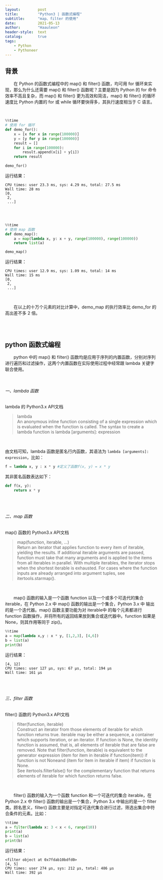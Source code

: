 ```yaml
---
layout:        post
title:         "Python3 | 函数式编程"
subtitle:      "map、filter 的使用"
date:          2021-05-13
author:        "Haauleon"
header-style:  text
catalog:       true
tags:
    - Python
    - Pythoneer
---
```


## 背景
&emsp;&emsp;在 Python 的函数式编程中的 map() 和 filter() 函数，均可用 for 循环来实现，那么为什么还需要 map() 和 filter() 函数呢？主要是因为 Python 的 for 命令效率不高且复杂，而 map() 和 filter() 更为高效和简洁，map() 和 filter() 的循环速度比 Python 内置的 for 或 while 循环要快得多，其执行速度相当于 C 语言。       

<br>

```python
%%time
# 使用 for 循环
def demo_for():
    x = [x for x in range(100000)]
    y = [y for y in range(100000)]
    result = []
    for i in range(100000):
        result.append(x[i] + y[i])
    return result
    
demo_for()
```

运行结果：       
```
CPU times: user 23.3 ms, sys: 4.29 ms, total: 27.5 ms
Wall time: 28 ms
[0,
 2,
 ...]
```

<br><br>

```python
%%time
# 使用 map 函数
def demo_map():
    a = map(lambda x, y: x + y, range(100000), range(100000))
    return list(a)

demo_map()
```

运行结果：           
```
CPU times: user 12.9 ms, sys: 1.09 ms, total: 14 ms
Wall time: 15 ms
[0,
 2,
 ...]
```

<br>

&emsp;&emsp;在以上的十万个元素的对比计算中，demo_map 的执行效率比 demo_for 的高出差不多 2 倍。      

<br><br>


## python 函数式编程
&emsp;&emsp;python 中的 map() 和 filter() 函数均是应用于序列的内置函数，分别对序列进行遍历和过滤操作，这两个内置函数在实际使用过程中经常跟 lambda 关键字联合使用。        

<br>

###### 一、lambda 函数
lambda 的 Python3.x API文档       
> lambda       
> An anonymous inline function consisting of a single expression which is evaluated when the function is called. The syntax to create a lambda function is lambda [arguments]: expression

<br>

由文档可知，lambda 函数是匿名行内函数，其语法为 `lambda [arguments]: expression`，比如：          
```python
f = lambda x, y : x * y #定义了函数f(x, y) = x * y
```   

其非匿名函数表达如下：         
```python
def f(x, y):
    return x * y
```

<br><br>


###### 二、map 函数
map() 函数的 Python3.x API文档            
> map(function, iterable, ...)         
> Return an iterator that applies function to every item of iterable, yielding the results. If additional iterable arguments are passed, function must take that many arguments and is applied to the items from all iterables in parallel. With multiple iterables, the iterator stops when the shortest iterable is exhausted. For cases where the function inputs are already arranged into argument tuples, see itertools.starmap().

<br>

&emsp;&emsp;map() 函数的输入是一个函数 function 以及一个或多个可迭代的集合 iterable，在 Python 2.x 中 map() 函数的输出是一个集合，Python 3.x 中 输出的是一个迭代器。map() 函数主要功能为对 iterable中 的每个元素都进行 function 函数操作，并将所有的返回结果放到集合或迭代器中。function 如果是 None，则其作用等同于 zip()。           
```python
%%time
a = map(lambda x,y : x * y, [1,2,3], [4,6])
b = list(a)
print(b)
```

运行结果：           
```
[4, 12]
CPU times: user 127 µs, sys: 67 µs, total: 194 µs
Wall time: 161 µs
```

<br><br>


###### 三、filter 函数
filter() 函数的 Python3.x API文档              
> filter(function, iterable)               
> Construct an iterator from those elements of iterable for which function returns true. iterable may be either a sequence, a container which supports iteration, or an iterator. If function is None, the identity function is assumed, that is, all elements of iterable that are false are removed. Note that filter(function, iterable) is equivalent to the generator expression (item for item in iterable if function(item)) if function is not Noneand (item for item in iterable if item) if function is None.              
> See itertools.filterfalse() for the complementary function that returns elements of iterable for which function returns false.   

<br>

&emsp;&emsp;filter() 函数的输入为一个函数 function 和一个可迭代的集合 iterable，在 Python 2.x 中 filter() 函数的输出是一个集合，Python 3.x 中输出的是一个 filter 类。顾名思义，filter() 函数主要是对指定可迭代集合进行过滤，筛选出集合中符合条件的元素。比如：                
```python
%%time
a = filter(lambda x: 3 < x < 6, range(10))
print(a)
b = list(a)
print(b)
```

运行结果：         
```
<filter object at 0x7fdab10bdfd0>
[4, 5]
CPU times: user 274 µs, sys: 212 µs, total: 486 µs
Wall time: 392 µs
```